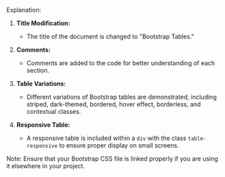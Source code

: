 
Explanation:

1. **Title Modification:**
   - The title of the document is changed to "Bootstrap Tables."

2. **Comments:**
   - Comments are added to the code for better understanding of each section.

3. **Table Variations:**
   - Different variations of Bootstrap tables are demonstrated, including striped, dark-themed, bordered, hover effect, borderless, and contextual classes.

4. **Responsive Table:**
   - A responsive table is included within a `div` with the class `table-responsive` to ensure proper display on small screens.

Note: Ensure that your Bootstrap CSS file is linked properly if you are using it elsewhere in your project.
